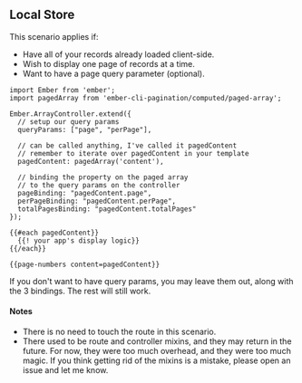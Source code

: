 ## Local Store

This scenario applies if:

* Have all of your records already loaded client-side.
* Wish to display one page of records at a time.
* Want to have a page query parameter (optional).

```
import Ember from 'ember';
import pagedArray from 'ember-cli-pagination/computed/paged-array';

Ember.ArrayController.extend({
  // setup our query params
  queryParams: ["page", "perPage"],

  // can be called anything, I've called it pagedContent
  // remember to iterate over pagedContent in your template
  pagedContent: pagedArray('content'),

  // binding the property on the paged array 
  // to the query params on the controller
  pageBinding: "pagedContent.page",
  perPageBinding: "pagedContent.perPage",
  totalPagesBinding: "pagedContent.totalPages"
});
```

```
{{#each pagedContent}}
  {{! your app's display logic}}
{{/each}}

{{page-numbers content=pagedContent}}
```

If you don't want to have query params, you may leave them out, along with the 3 bindings. The rest will still work. 

#### Notes

* There is no need to touch the route in this scenario.
* There used to be route and controller mixins, and they may return in the future. For now, they were too much overhead, and they were too much magic. If you think getting rid of the mixins is a mistake, please open an issue and let me know. 